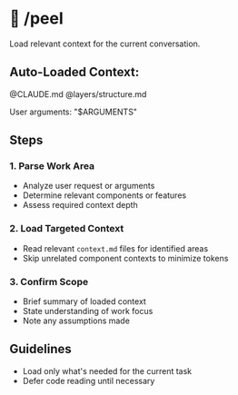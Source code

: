 # 🧄 /peel

Load relevant context for the current conversation.

## Auto-Loaded Context:

@CLAUDE.md
@layers/structure.md

User arguments: "$ARGUMENTS"

## Steps

### 1. Parse Work Area

- Analyze user request or arguments
- Determine relevant components or features
- Assess required context depth

### 2. Load Targeted Context

- Read relevant `context.md` files for identified areas
- Skip unrelated component contexts to minimize tokens

### 3. Confirm Scope

- Brief summary of loaded context
- State understanding of work focus
- Note any assumptions made

## Guidelines

- Load only what's needed for the current task
- Defer code reading until necessary
